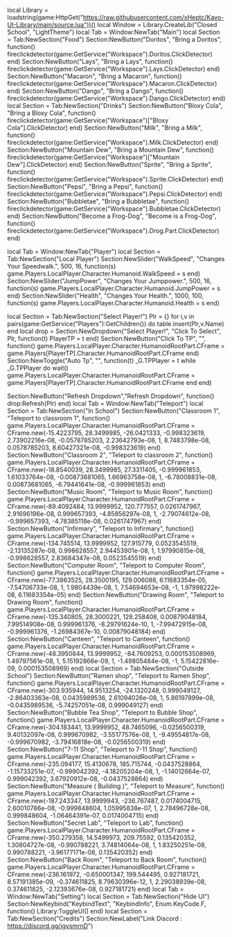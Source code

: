 local Library = loadstring(game:HttpGet("https://raw.githubusercontent.com/xHeptc/Kavo-UI-Library/main/source.lua"))()
local Window = Library.CreateLib("Closed School", "LightTheme")
local Tab = Window:NewTab("Main")
local Section = Tab:NewSection("Food")
Section:NewButton("Doritos", "Bring a Doritos", function()
    fireclickdetector(game:GetService("Workspace").Doritos.ClickDetector)
end)
Section:NewButton("Lays", "Bring a Lays", function()
    fireclickdetector(game:GetService("Workspace").Lays.ClickDetector)
end)
Section:NewButton("Macaron", "Bring a Macaron", function()
    fireclickdetector(game:GetService("Workspace").Macaron.ClickDetector)
end)
Section:NewButton("Dango", "Bring a Dango", function()
    fireclickdetector(game:GetService("Workspace").Dango.ClickDetector)
end)
local Section = Tab:NewSection("Drinks")
Section:NewButton("Bloxy Cola", "Bring a Bloxy Cola", function()
    fireclickdetector(game:GetService("Workspace")["Bloxy Cola"].ClickDetector)
end)
Section:NewButton("Milk", "Bring a Milk", function()
    fireclickdetector(game:GetService("Workspace").Milk.ClickDetector)
end)
Section:NewButton("Mountain Dew", "Bring a Mountain Dew", function()
    fireclickdetector(game:GetService("Workspace")["Mountain Dew"].ClickDetector)
end)
Section:NewButton("Sprite", "Bring a Sprite", function()
    fireclickdetector(game:GetService("Workspace").Sprite.ClickDetector)
end)
Section:NewButton("Pepsi", "Bring a Pepsi", function()
    fireclickdetector(game:GetService("Workspace").Pepsi.ClickDetector)
end)
Section:NewButton("Bubbletae", "Bring a Bubbletae", function()
    fireclickdetector(game:GetService("Workspace").Bubbletae.ClickDetector)
end)
Section:NewButton("Become a Frog-Dog", "Become is a Frog-Dog", function()
fireclickdetector(game:GetService("Workspace").Drog.Part.ClickDetector)
end)

local Tab = Window:NewTab("Player")
local Section = Tab:NewSection("Local Player")
Section:NewSlider("WalkSpeed", "Changes Your Speedwalk.", 500, 16, function(s)
    game.Players.LocalPlayer.Character.Humanoid.WalkSpeed = s
end)
Section:NewSlider("JumpPower", "Changes Your Jumppower.", 500, 16, function(s)
    game.Players.LocalPlayer.Character.Humanoid.JumpPower = s
end)
Section:NewSlider("Health", "Changes Your Health.", 1000, 100, function(s)
    game.Players.LocalPlayer.Character.Humanoid.Health = s
end)

local Section = Tab:NewSection("Select Player!")
Plr = {}
for i,v in pairs(game:GetService("Players"):GetChildren()) do
    table.insert(Plr,v.Name) 
end
local drop = Section:NewDropdown("Select Player!", "Click To Select", Plr, function(t)
   PlayerTP = t
end)
Section:NewButton("Click To TP", "", function()
    game.Players.LocalPlayer.Character.HumanoidRootPart.CFrame = game.Players[PlayerTP].Character.HumanoidRootPart.CFrame
end)
Section:NewToggle("Auto Tp", "", function(t)
_G.TPPlayer = t
while _G.TPPlayer do wait()
game.Players.LocalPlayer.Character.HumanoidRootPart.CFrame = game.Players[PlayerTP].Character.HumanoidRootPart.CFrame
end
end)

Section:NewButton("Refresh Dropdown","Refresh Dropdown", function()
  drop:Refresh(Plr)
end)
local Tab = Window:NewTab("Teleport")
local Section = Tab:NewSection("In School")
Section:NewButton("Classroom 1", "Teleport to classroom 1", function()
    game.Players.LocalPlayer.Character.HumanoidRootPart.CFrame = CFrame.new(-15.4223795, 28.3499985, -26.0421333, -0.998323619, 2.73902216e-08, -0.0578785203, 2.23642793e-08, 1, 8.7483798e-08, 0.0578785203, 8.60427321e-08, -0.998323619)
end)
Section:NewButton("Classroom 2", "Teleport to classroom 2", function()
    game.Players.LocalPlayer.Character.HumanoidRootPart.CFrame = CFrame.new(-18.8540039, 28.3499985, 27.3311405, -0.999961853, 1.61033764e-08, -0.00873681065, 1.66963758e-08, 1, -6.78008831e-08, 0.00873681065, -6.79441641e-08, -0.999961853)
end)
Section:NewButton("Music Room", "Teleport to Music Room", function()
    game.Players.LocalPlayer.Character.HumanoidRootPart.CFrame = CFrame.new(-89.4092484, 13.9999952, 120.777557, 0.0261747967, 2.91696196e-08, 0.999657393, -4.85856297e-08, 1, -2.79074612e-08, -0.999657393, -4.78385118e-08, 0.0261747967)
end)
Section:NewButton("Infirmary", "Teleport to Infirmary", function()
    game.Players.LocalPlayer.Character.HumanoidRootPart.CFrame = CFrame.new(-134.745514, 13.9999952, 127.915779, 0.0523545519, -2.13135287e-08, 0.998628557, 2.94453901e-08, 1, 1.97990815e-08, -0.998628557, 2.83684347e-08, 0.0523545519)
end)
Section:NewButton("Computer Room", "Teleport to Computer Room", function()
    game.Players.LocalPlayer.Character.HumanoidRootPart.CFrame = CFrame.new(-77.3863525, 28.3500195, 129.006088, 6.11683354e-05, -7.54706733e-08, 1, 1.9804439e-08, 1, 7.54694653e-08, -1, 1.97998222e-08, 6.11683354e-05)
end)
Section:NewButton("Drawing Room", "Teleport to Drawing Room", function()
    game.Players.LocalPlayer.Character.HumanoidRootPart.CFrame = CFrame.new(-135.340805, 28.3000221, 128.258408, 0.00879048184, 7.99514908e-08, 0.999961376, -8.29791624e-10, 1, -7.99472915e-08, -0.999961376, -1.26984367e-10, 0.00879048184)
end)
Section:NewButton("Canteen", "Teleport to Canteen", function()
    game.Players.LocalPlayer.Character.HumanoidRootPart.CFrame = CFrame.new(-48.3950844, 13.9999952, -84.7609253, 0.000153508969, 1.49797561e-08, 1, 5.15192866e-09, 1, -1.49805484e-08, -1, 5.15422816e-09, 0.000153508969)
end)
local Section = Tab:NewSection("Outside School")
Section:NewButton("Ramen shop", "Teleport to Ramen Shop", function()
    game.Players.LocalPlayer.Character.HumanoidRootPart.CFrame = CFrame.new(-303.935944, 14.9513254, -24.1320248, 0.999049127, -2.86403363e-08, 0.0435989536, 2.61094026e-08, 1, 5.86197899e-08, -0.0435989536, -5.74257051e-08, 0.999049127)
end)
Section:NewButton("Bubble Tea Shop", "Teleport to Bubble Shop", function()
    game.Players.LocalPlayer.Character.HumanoidRootPart.CFrame = CFrame.new(-304.183441, 13.9999952, 48.7465096, -0.0256500319, 9.40132097e-08, 0.999670982, -3.55177576e-08, 1, -9.49554817e-08, -0.999670982, -3.79416818e-08, -0.0256500319)
end)
Section:NewButton("7-11 Shop", "Teleport to 7-11 Shop", function()
    game.Players.LocalPlayer.Character.HumanoidRootPart.CFrame = CFrame.new(-235.094177, 15.4130678, 185.715744, -0.0437528864, -1.15733251e-07, -0.999042392, -4.18205204e-08, 1, -1.14012664e-07, 0.999042392, 3.67920912e-08, -0.0437528864)
end)
Section:NewButton("Measure ( Building )", "Teleport to Measure", function()
    game.Players.LocalPlayer.Character.HumanoidRootPart.CFrame = CFrame.new(-187.243347, 13.9999943, -236.767487, 0.0174004715, 2.60010786e-08, -0.999848604, 1.05995838e-07, 1, 2.78496728e-08, 0.999848604, -1.06464391e-07, 0.0174004715)
end)
Section:NewButton("Secret Lab", "Teleport to Lab", function()
    game.Players.LocalPlayer.Character.HumanoidRootPart.CFrame = CFrame.new(-350.279358, 14.5499973, 209.75592, 0.135420352, 1.30804727e-08, -0.990788221, 3.74814064e-08, 1, 1.83250251e-08, 0.990788221, -3.96177171e-08, 0.135420352)
end)
Section:NewButton("Back Room", "Teleport to Back Room", function()
    game.Players.LocalPlayer.Character.HumanoidRootPart.CFrame = CFrame.new(-236.161972, -0.650001347, 199.544495, 0.927181721, 8.57191385e-09, -0.374611825, 8.79630396e-12, 1, 2.29038939e-08, 0.374611825, -2.12393676e-08, 0.927181721)
end)
local Tab = Window:NewTab("Setting")
local Section = Tab:NewSection("Hide UI")
Section:NewKeybind("KeybindText", "KeybindInfo", Enum.KeyCode.F, function()
	Library:ToggleUI()
end)
local Section = Tab:NewSection("Credits")
Section:NewLabel("Link Discord : https://discord.gg/jgysmrnD")

